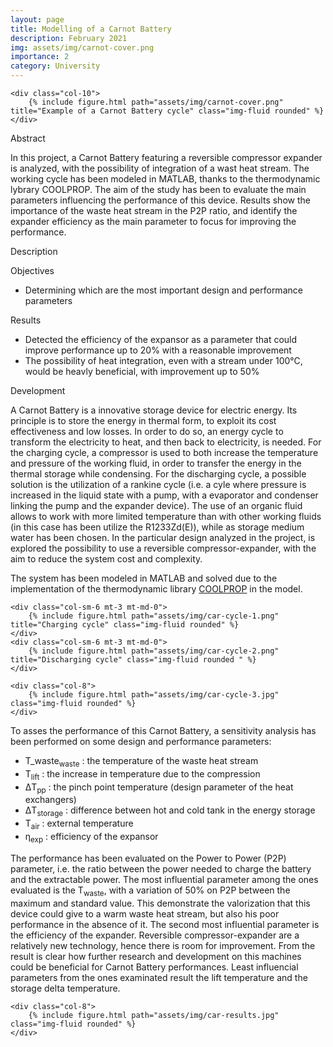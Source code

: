 ```yaml
---
layout: page
title: Modelling of a Carnot Battery
description: February 2021
img: assets/img/carnot-cover.png
importance: 2
category: University
---
```

<div class="row justify-content-sm-center">

    <div class="col-10">
        {% include figure.html path="assets/img/carnot-cover.png" title="Example of a Carnot Battery cycle" class="img-fluid rounded" %}
    </div>
</div>

<p2> Abstract </p2>

<p>
In this project, a Carnot Battery featuring a reversible compressor expander is analyzed, with the possibility of integration of a wast heat stream. The working cycle has been modeled in MATLAB, thanks to the thermodynamic lybrary COOLPROP. 
The aim of the study has been to evaluate the main parameters influencing the performance of this device.
Results show the importance of the waste heat stream in the P2P ratio, and identify the expander efficiency as the main parameter to focus for improving the performance.
</p>


<p2 > Description </p2>
<p>
<p3> Objectives </p3>
<ul>
<li> Determining which are the most important design and performance parameters </li> 
</ul>
<p3> Results </p3>
<ul>
<li> Detected the efficiency of the expansor as a parameter that could improve performance up to 20% with a reasonable improvement  </li> 
<li> The possibility of heat integration, even with a stream under 100°C, would be heavly beneficial, with improvement up to 50% </li>
</ul>


<p3> Development </p3>

<p> A Carnot Battery is a innovative storage device for electric energy. Its principle is to store the energy in thermal form, to exploit its cost effectiveness and low losses. 
In order to do so, an energy cycle to transform the electricity to heat, and then back to electricity, is needed. 
For the charging cycle, a compressor is used to both increase the temperature  and pressure of the working fluid, in order to transfer the energy in the thermal storage while condensing.
For the discharging cycle, a possible solution is the utilization of a rankine cycle (i.e. a cyle where pressure is increased in the liquid state with a pump, with a evaporator and condenser linking the pump and the expander device).
The use of an organic fluid allows to work with more limited temperature than with other working fluids (in this case has been utilize the R1233Zd(E)), while as storage medium water has been chosen. 
In the particular design analyzed in the project, is explored the possibility to use a reversible compressor-expander, with the aim to reduce the system cost and complexity.
</p>

<p> The system has been modeled in <span class="strong2"> MATLAB </span> and solved due to the implementation of the thermodynamic library <a href="http://www.coolprop.org" target="_blank">COOLPROP</a> in the model. 

</p>

<div class="row justify-content-sm-center">

    <div class="col-sm-6 mt-3 mt-md-0">
        {% include figure.html path="assets/img/car-cycle-1.png" title="Charging cycle" class="img-fluid rounded" %}
    </div>
    <div class="col-sm-6 mt-3 mt-md-0">
        {% include figure.html path="assets/img/car-cycle-2.png" title="Discharging cycle" class="img-fluid rounded " %}
    </div>
</div>

<div class="row justify-content-sm-center">

    <div class="col-8">
        {% include figure.html path="assets/img/car-cycle-3.jpg" class="img-fluid rounded" %}
    </div>
</div>



<p> To asses the performance of this Carnot Battery, a sensitivity analysis has been performed on some design and performance parameters:
<ul>
<li> T_waste<sub>waste</sub> : the temperature of the waste heat stream </li> 
<li> T<sub>lift</sub> : the increase in temperature due to the compression</li>
<li> &Delta;T<sub>pp</sub> : the pinch point temperature (design parameter of the heat exchangers)</li>
<li> &Delta;T<sub>storage</sub> : difference between hot and cold tank in the energy storage</li>
<li> T<sub>air</sub> : external temperature </li>
<li> &eta;<sub>exp</sub> : efficiency of the expansor </li>
</ul>
 </p>







<p> The performance has been evaluated on the Power to Power (P2P) parameter, i.e. the ratio between the power needed to charge the battery and the extractable power.
The most influential parameter among the ones evaluated is the T<sub>waste</sub>, with a variation of 50% on P2P between the maximum and standard value. This demonstrate the valorization that this device could give to a warm waste heat stream, but also his poor performance in the absence of it.
The second most influential parameter is the efficiency of the expander. Reversible compressor-expander are a relatively new technology, hence there is room for improvement. From the result is clear how further research and development on this machines could be beneficial for Carnot Battery performances.
Least influencial parameters from the ones examinated result the lift temperature and the storage delta temperature.
</p>

<div class="row justify-content-sm-center">

    <div class="col-8">
        {% include figure.html path="assets/img/car-results.jpg" class="img-fluid rounded" %}
    </div>
</div>


